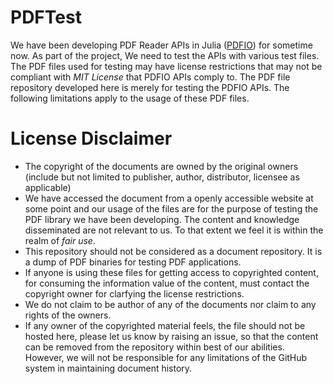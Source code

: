 # PDFTest

We have been developing PDF Reader APIs in Julia ([PDFIO](https://github.com/sambitdash/PDFIO.jl)) for sometime now. As part of the project, 
We need to test the APIs with various test files. The PDF files used for testing may have
license restrictions that may not be compliant with *MIT License* that PDFIO APIs comply to. 
The PDF file repository developed here is merely for testing the PDFIO APIs. The following 
limitations apply to the usage of these PDF files.

# License Disclaimer

* The copyright of the documents are owned by the original owners (include but not limited to 
  publisher, author, distributor, licensee as applicable)
* We have accessed the document from a openly accessible website at some point and our usage
  of the files are for the purpose of testing the PDF library we have been developing. The 
  content and knowledge disseminated are not relevant to us. To that extent we feel it is
  within the realm of *fair use*.
* This repository should not be considered as a document repository. It is a dump of PDF
  binaries for testing PDF applications.
* If anyone is using these files for getting access to copyrighted content, for consuming the 
  information value of the content, must contact the copyright owner for clarfying the license
  restrictions. 
* We do not claim to be author of any of the documents nor claim to any rights of the owners.
* If any owner of the copyrighted material feels, the file should not be hosted here, please
  let us know by raising an issue, so that the content can be removed from the repository within 
  best of our abilities. However, we will not be responsible for any limitations of the GitHub 
  system in maintaining document history. 
